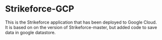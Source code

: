 # Strikeforce-GCP

This is the Strikeforce application that has been deployed to Google Cloud. It is based on on the version of Strikeforce-master, but added code to save data in google datastore. 
